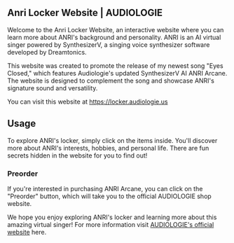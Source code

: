 ## Anri Locker Website | AUDIOLOGIE

Welcome to the Anri Locker Website, an interactive website where you can learn more about ANRI's background and personality. ANRI is an AI virtual singer powered by SynthesizerV, a singing voice synthesizer software developed by Dreamtonics.

This website was created to promote the release of my newest song "Eyes Closed," which features Audiologie's updated SynthesizerV AI ANRI Arcane. The website is designed to complement the song and showcase ANRI's signature sound and versatility.

You can visit this website at https://locker.audiologie.us

## Usage

To explore ANRI's locker, simply click on the items inside. You'll discover more about ANRI's interests, hobbies, and personal life. There are fun secrets hidden in the website for you to find out!

### Preorder

If you're interested in purchasing ANRI Arcane, you can click on the "Preorder" button, which will take you to the official AUDIOLOGIE shop website.

We hope you enjoy exploring ANRI's locker and learning more about this amazing virtual singer! For more information visit [AUDIOLOGIE's official website](https://audiologie.us/) here.
